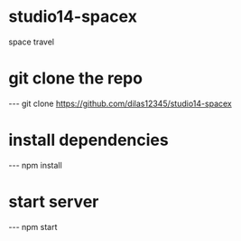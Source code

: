 # studio14-spacex
space travel

# git clone the repo
--- git clone https://github.com/dilas12345/studio14-spacex
# install dependencies
--- npm install
# start server
--- npm start
